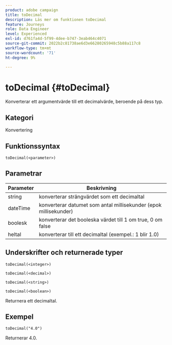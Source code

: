 ```yaml
---
product: adobe campaign
title: toDecimal
description: Läs mer om funktionen toDecimal
feature: Journeys
role: Data Engineer
level: Experienced
exl-id: d761fa4d-5f99-4dee-b747-3eab464c4071
source-git-commit: 2022b2c81738ae6d3e66280265948c5b88a117c8
workflow-type: tm+mt
source-wordcount: '71'
ht-degree: 9%

---
```


# toDecimal {#toDecimal}

Konverterar ett argumentvärde till ett decimalvärde, beroende på dess typ.

## Kategori

Konvertering

## Funktionssyntax

`toDecimal(<parameter>)`

## Parametrar

| Parameter | Beskrivning |
|--- |--- |
| string | konverterar strängvärdet som ett decimaltal |
| dateTime | konverterar datumet som antal millisekunder (epok millisekunder) |
| boolesk | konverterar det booleska värdet till 1 om true, 0 om false |
| heltal | konverterar till ett decimaltal (exempel.: 1 blir 1.0) |

## Underskrifter och returnerade typer

`toDecimal(<integer>)`

`toDecimal(<decimal>)`

`toDecimal(<string>)`

`toDecimal(<boolean>)`

Returnera ett decimaltal.

## Exempel

`toDecimal("4.0")`

Returnerar 4.0.
